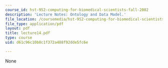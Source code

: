 ```yaml
---
course_id: hst-952-computing-for-biomedical-scientists-fall-2002
description: 'Lecture Notes: Ontology and Data Model.'
file_location: /coursemedia/hst-952-computing-for-biomedical-scientists-fall-2002/d61c96c10b8c1f372a488f92dde5fc6e_lecture14.pdf
file_type: application/pdf
layout: pdf
title: lecture14.pdf
type: course
uid: d61c96c10b8c1f372a488f92dde5fc6e

---
```

None